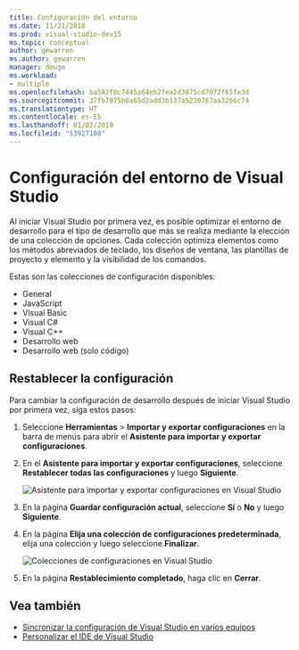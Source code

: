 ```yaml
---
title: Configuración del entorno
ms.date: 11/21/2018
ms.prod: visual-studio-dev15
ms.topic: conceptual
author: gewarren
ms.author: gewarren
manager: douge
ms.workload:
- multiple
ms.openlocfilehash: ba582f0c7445a64eb27ea2d3875cd7072f65fe3d
ms.sourcegitcommit: 37fb7075b0a65d2add3b137a5230767aa3266c74
ms.translationtype: HT
ms.contentlocale: es-ES
ms.lasthandoff: 01/02/2019
ms.locfileid: "53927108"
---
```

# <a name="environment-settings-for-visual-studio"></a>Configuración del entorno de Visual Studio

Al iniciar Visual Studio por primera vez, es posible optimizar el entorno de desarrollo para el tipo de desarrollo que más se realiza mediante la elección de una colección de opciones. Cada colección optimiza elementos como los métodos abreviados de teclado, los diseños de ventana, las plantillas de proyecto y elemento y la visibilidad de los comandos.

Estas son las colecciones de configuración disponibles:

- General
- JavaScript
- Visual Basic
- Visual C#
- Visual C++
- Desarrollo web
- Desarrollo web (solo código)

## <a name="reset-settings"></a>Restablecer la configuración

Para cambiar la configuración de desarrollo después de iniciar Visual Studio por primera vez, siga estos pasos:

1. Seleccione **Herramientas** > **Importar y exportar configuraciones** en la barra de menús para abrir el **Asistente para importar y exportar configuraciones**.

1. En el **Asistente para importar y exportar configuraciones**, seleccione **Restablecer todas las configuraciones** y luego **Siguiente**.

   ![Asistente para importar y exportar configuraciones en Visual Studio](media/reset-all-settings.png)

1. En la página **Guardar configuración actual**, seleccione **Sí** o **No** y luego **Siguiente**.

1. En la página **Elija una colección de configuraciones predeterminada**, elija una colección y luego seleccione **Finalizar**.

   ![Colecciones de configuraciones en Visual Studio](media/settings-collections.png)

1. En la página **Restablecimiento completado**, haga clic en **Cerrar**.

## <a name="see-also"></a>Vea también

- [Sincronizar la configuración de Visual Studio en varios equipos](synchronized-settings-in-visual-studio.md)
- [Personalizar el IDE de Visual Studio](personalizing-the-visual-studio-ide.md)